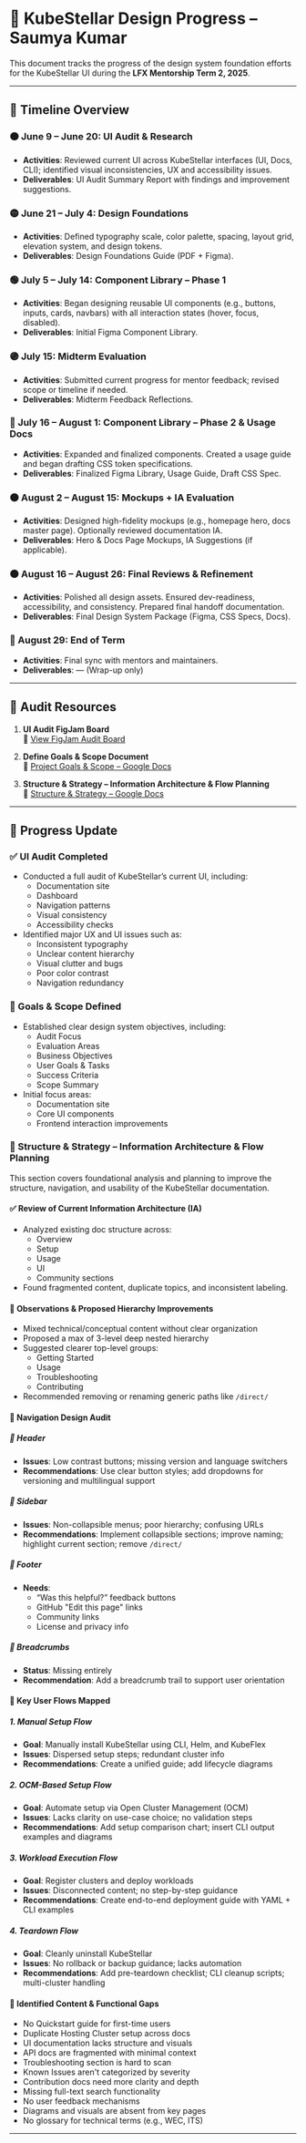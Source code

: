 # 🧩 KubeStellar Design Progress – Saumya Kumar

This document tracks the progress of the design system foundation efforts for the KubeStellar UI during the **LFX Mentorship Term 2, 2025**.

---

## 📅 Timeline Overview

### 🟠 June 9 – June 20: UI Audit & Research

- **Activities**: Reviewed current UI across KubeStellar interfaces (UI, Docs, CLI); identified visual inconsistencies, UX and accessibility issues.
- **Deliverables**: UI Audit Summary Report with findings and improvement suggestions.

### 🟡 June 21 – July 4: Design Foundations

- **Activities**: Defined typography scale, color palette, spacing, layout grid, elevation system, and design tokens.
- **Deliverables**: Design Foundations Guide (PDF + Figma).

### 🟢 July 5 – July 14: Component Library – Phase 1

- **Activities**: Began designing reusable UI components (e.g., buttons, inputs, cards, navbars) with all interaction states (hover, focus, disabled).
- **Deliverables**: Initial Figma Component Library.

### 🟣 July 15: Midterm Evaluation

- **Activities**: Submitted current progress for mentor feedback; revised scope or timeline if needed.
- **Deliverables**: Midterm Feedback Reflections.

### 🔵 July 16 – August 1: Component Library – Phase 2 & Usage Docs

- **Activities**: Expanded and finalized components. Created a usage guide and began drafting CSS token specifications.
- **Deliverables**: Finalized Figma Library, Usage Guide, Draft CSS Spec.

### 🟤 August 2 – August 15: Mockups + IA Evaluation

- **Activities**: Designed high-fidelity mockups (e.g., homepage hero, docs master page). Optionally reviewed documentation IA.
- **Deliverables**: Hero & Docs Page Mockups, IA Suggestions (if applicable).

### ⚫ August 16 – August 26: Final Reviews & Refinement

- **Activities**: Polished all design assets. Ensured dev-readiness, accessibility, and consistency. Prepared final handoff documentation.
- **Deliverables**: Final Design System Package (Figma, CSS Specs, Docs).

### 🏁 August 29: End of Term

- **Activities**: Final sync with mentors and maintainers.
- **Deliverables**: — (Wrap-up only)

---

## 📂 Audit Resources

1. **UI Audit FigJam Board**  
   🔗 [View FigJam Audit Board](https://www.figma.com/board/IHLBwlFC6i4Ibh2DVIzBxX/KubeStellar%E2%80%AFv0.27.2-Documentation--UI--and-Design-System-Audit?node-id=0-1&t=SK5oQyifTdi2ji7C-1)

2. **Define Goals & Scope Document**  
   🔗 [Project Goals & Scope – Google Docs](https://docs.google.com/document/d/1m0dAD3S4ShM32hw5k2wqGv-CZeFhnKI3t-Eto1MfVis/edit?usp=sharing)

3. **Structure & Strategy – Information Architecture & Flow Planning**  
   🔗 [Structure & Strategy – Google Docs](https://docs.google.com/document/d/13iG5yXS23F9JHQkxGR3ODwmc_XJVydiBYt28f4Tysxo/edit?usp=sharing)

---

## 📌 Progress Update

### ✅ UI Audit Completed

- Conducted a full audit of KubeStellar’s current UI, including:
  - Documentation site
  - Dashboard
  - Navigation patterns
  - Visual consistency
  - Accessibility checks
- Identified major UX and UI issues such as:
  - Inconsistent typography
  - Unclear content hierarchy
  - Visual clutter and bugs
  - Poor color contrast
  - Navigation redundancy

### 🎯 Goals & Scope Defined

- Established clear design system objectives, including:
  - Audit Focus
  - Evaluation Areas
  - Business Objectives
  - User Goals & Tasks
  - Success Criteria
  - Scope Summary
- Initial focus areas:
  - Documentation site
  - Core UI components
  - Frontend interaction improvements

### 🧭 Structure & Strategy – Information Architecture & Flow Planning

This section covers foundational analysis and planning to improve the structure, navigation, and usability of the KubeStellar documentation.

#### ✅ Review of Current Information Architecture (IA)

- Analyzed existing doc structure across:
  - Overview
  - Setup
  - Usage
  - UI
  - Community sections
- Found fragmented content, duplicate topics, and inconsistent labeling.

#### 📁 Observations & Proposed Hierarchy Improvements

- Mixed technical/conceptual content without clear organization
- Proposed a max of 3-level deep nested hierarchy
- Suggested clearer top-level groups:
  - Getting Started
  - Usage
  - Troubleshooting
  - Contributing
- Recommended removing or renaming generic paths like `/direct/`

#### 🧭 Navigation Design Audit

##### 🔹 Header

- **Issues**: Low contrast buttons; missing version and language switchers
- **Recommendations**: Use clear button styles; add dropdowns for versioning and multilingual support

##### 🔹 Sidebar

- **Issues**: Non-collapsible menus; poor hierarchy; confusing URLs
- **Recommendations**: Implement collapsible sections; improve naming; highlight current section; remove `/direct/`

##### 🔹 Footer

- **Needs**:
  - “Was this helpful?” feedback buttons
  - GitHub "Edit this page" links
  - Community links
  - License and privacy info

##### 🔹 Breadcrumbs

- **Status**: Missing entirely
- **Recommendation**: Add a breadcrumb trail to support user orientation

#### 🔄 Key User Flows Mapped

##### 1. Manual Setup Flow

- **Goal**: Manually install KubeStellar using CLI, Helm, and KubeFlex
- **Issues**: Dispersed setup steps; redundant cluster info
- **Recommendations**: Create a unified guide; add lifecycle diagrams

##### 2. OCM-Based Setup Flow

- **Goal**: Automate setup via Open Cluster Management (OCM)
- **Issues**: Lacks clarity on use-case choice; no validation steps
- **Recommendations**: Add setup comparison chart; insert CLI output examples and diagrams

##### 3. Workload Execution Flow

- **Goal**: Register clusters and deploy workloads
- **Issues**: Disconnected content; no step-by-step guidance
- **Recommendations**: Create end-to-end deployment guide with YAML + CLI examples

##### 4. Teardown Flow

- **Goal**: Cleanly uninstall KubeStellar
- **Issues**: No rollback or backup guidance; lacks automation
- **Recommendations**: Add pre-teardown checklist; CLI cleanup scripts; multi-cluster handling

#### 🚧 Identified Content & Functional Gaps

- No Quickstart guide for first-time users
- Duplicate Hosting Cluster setup across docs
- UI documentation lacks structure and visuals
- API docs are fragmented with minimal context
- Troubleshooting section is hard to scan
- Known Issues aren't categorized by severity
- Contribution docs need more clarity and depth
- Missing full-text search functionality
- No user feedback mechanisms
- Diagrams and visuals are absent from key pages
- No glossary for technical terms (e.g., WEC, ITS)

---
